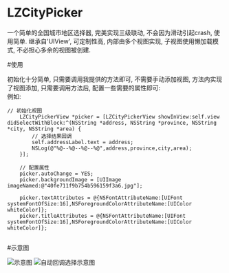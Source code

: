 
# LZCityPicker
一个简单的全国城市地区选择器, 完美实现三级联动, 不会因为滑动引起crash, 使用简单.
继承自'UIView', 可定制性高, 内部由多个视图实现, 子视图使用懒加载模式, 不必担心多余的视图被创建.

#使用

初始化十分简单, 只需要调用我提供的方法即可, 不需要手动添加视图, 方法内实现了视图添加, 只需要调用方法后, 配置一些需要的属性即可:
<br>例如:

```
// 初始化视图
    LZCityPickerView *picker = [LZCityPickerView showInView:self.view didSelectWithBlock:^(NSString *address, NSString *province, NSString *city, NSString *area) {
        // 选择结果回调
        self.addressLabel.text = address;
        NSLog(@"%@--%@--%@--%@",address,province,city,area);
    }];
    
    // 配置属性
    picker.autoChange = YES;
    picker.backgroundImage = [UIImage imageNamed:@"40fe711f9b754b596159f3a6.jpg"];

    picker.textAttributes = @{NSFontAttributeName:[UIFont systemFontOfSize:16],NSForegroundColorAttributeName:[UIColor whiteColor]};
    picker.titleAttributes = @{NSFontAttributeName:[UIFont systemFontOfSize:16],NSForegroundColorAttributeName:[UIColor whiteColor]};
    
```

#示意图


![示意图](https://github.com/LQQZYY/LZCityPicker/blob/master/pic.gif)
![自动回调选择示意图](https://github.com/LQQZYY/LZCityPicker/blob/master/pic1.gif)
    
